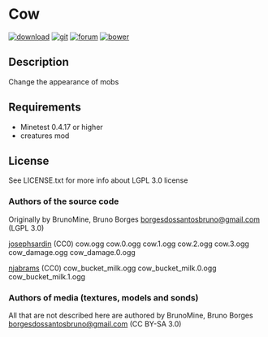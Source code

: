 # Cow
[![download](https://img.shields.io/github/tag/BrunoMine/fine_mobs.svg?style=flat-square&label=release)](https://github.com/BrunoMine/cow/archive/master.zip)
[![git](https://img.shields.io/badge/git-project-green.svg?style=flat-square)](https://github.com/BrunoMine/cow)
[![forum](https://img.shields.io/badge/minetest-mod-green.svg?style=flat-square)](https://forum.minetest.net)
[![bower](https://img.shields.io/badge/bower-mod-green.svg?style=flat-square)](https://minetest-bower.herokuapp.com/mods/cow)

## Description
Change the appearance of mobs

## Requirements
* Minetest 0.4.17 or higher
* creatures mod

## License
See LICENSE.txt for more info about LGPL 3.0 license

### Authors of the source code
Originally by BrunoMine, Bruno Borges <borgesdossantosbruno@gmail.com> (LGPL 3.0)

[josephsardin](https://freesound.org/people/josephsardin) (CC0)
	cow.ogg
	cow.0.ogg
	cow.1.ogg
	cow.2.ogg
	cow.3.ogg
	cow_damage.ogg
	cow_damage.0.ogg

[njabrams](https://freesound.org/people/njabrams) (CC0)
	cow_bucket_milk.ogg
	cow_bucket_milk.0.ogg
	cow_bucket_milk.1.ogg

### Authors of media (textures, models and sonds)
All that are not described here are authored by 
BrunoMine, Bruno Borges <borgesdossantosbruno@gmail.com> (CC BY-SA 3.0)

